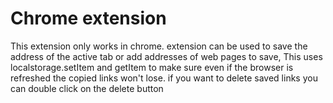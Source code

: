 <h1>Chrome extension</h1>
This extension only works in chrome.
extension can be used to save the address of the active tab or add addresses of web pages to save,
This uses localstorage.setItem and getItem to make sure even if the browser is refreshed the copied links won't lose.
if you want to delete saved links you can double click on the delete button
